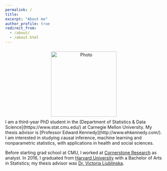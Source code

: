 ```yaml
---
permalink: /
title:
excerpt: "About me"
author_profile: true
redirect_from:
  - /about/
  - /about.html
---
```

<center>
<img src="https://matteobonvini.github.io/images/bio_pic.jpg" alt="Photo" style="width: 210px; border-radius: 10px; padding: 8px 8px 8px 8px"/>
</center>
I am a third-year PhD student in the [Department of Statistics & Data Science](https://www.stat.cmu.edu/) at Carnegie Mellon University. My thesis advisor is [Professor Edward Kennedy](http://www.ehkennedy.com/). I am interested in studying causal inference, machine learning and nonparametric statistics, with applications in health and social sciences.

Before starting grad school at CMU, I worked at [Cornerstone Research](https://www.cornerstone.com/) as analyst. In 2016, I graduated from [Harvard University](https://statistics.fas.harvard.edu/) with a Bachelor of Arts in Statistics; my thesis advisor was [Dr. Victoria Liublinska](https://sites.google.com/site/vliublinska/). 